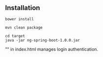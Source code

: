 ## Installation
```
bower install
```

```
mvn clean package
```

```
cd target
java -jar ng-spring-boot-1.0.0.jar
```

"<script src="js/angular-bootstrap.js" type="text/javascript"></script>" in index.html manages login authentication.